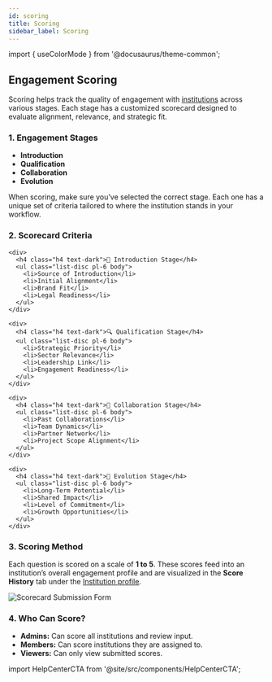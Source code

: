 ```yaml
---
id: scoring
title: Scoring
sidebar_label: Scoring
---
```


import { useColorMode } from '@docusaurus/theme-common';

<div class="p-6 bg-white rounded-lg shadow-sm space-y-6">

  <h2 class="h2 text-accent-secondary">Engagement Scoring</h2>

  <p class="body text-gray-dark">
    Scoring helps track the quality of engagement with <a href="/institutions" class="text-accent-secondary underline">institutions</a> across various stages. Each stage has a customized scorecard designed to evaluate alignment, relevance, and strategic fit.
  </p>

  ### 1. Engagement Stages

  <ul class="list-disc pl-6 body">
    <li><strong>Introduction</strong></li>
    <li><strong>Qualification</strong></li>
    <li><strong>Collaboration</strong></li>
    <li><strong>Evolution</strong></li>
  </ul>

  <p class="body mt-2">
    When scoring, make sure you’ve selected the correct stage. Each one has a unique set of criteria tailored to where the institution stands in your workflow.
  </p>

  ### 2. Scorecard Criteria

  <div class="space-y-6 mt-4">

    <div>
      <h4 class="h4 text-dark">📘 Introduction Stage</h4>
      <ul class="list-disc pl-6 body">
        <li>Source of Introduction</li>
        <li>Initial Alignment</li>
        <li>Brand Fit</li>
        <li>Legal Readiness</li>
      </ul>
    </div>

    <div>
      <h4 class="h4 text-dark">🔍 Qualification Stage</h4>
      <ul class="list-disc pl-6 body">
        <li>Strategic Priority</li>
        <li>Sector Relevance</li>
        <li>Leadership Link</li>
        <li>Engagement Readiness</li>
      </ul>
    </div>

    <div>
      <h4 class="h4 text-dark">🤝 Collaboration Stage</h4>
      <ul class="list-disc pl-6 body">
        <li>Past Collaborations</li>
        <li>Team Dynamics</li>
        <li>Partner Network</li>
        <li>Project Scope Alignment</li>
      </ul>
    </div>

    <div>
      <h4 class="h4 text-dark">🚀 Evolution Stage</h4>
      <ul class="list-disc pl-6 body">
        <li>Long-Term Potential</li>
        <li>Shared Impact</li>
        <li>Level of Commitment</li>
        <li>Growth Opportunities</li>
      </ul>
    </div>

  </div>

  ### 3. Scoring Method

  <p class="body">
    Each question is scored on a scale of <strong>1 to 5</strong>. These scores feed into an institution’s overall engagement profile and are visualized in the <strong>Score History</strong> tab under the <a href="/institutions" class="text-accent-secondary underline">Institution profile</a>.
  </p>

  <div style={{ textAlign: 'center' }}>
    <img
      src="/img/institution-scorecard-form.png"
      alt="Scorecard Submission Form"
      style={{
        borderRadius: '0.5rem',
        boxShadow: '0 0 10px rgba(0,0,0,0.05)',
        maxWidth: '100%',
        marginTop: '1rem'
      }}
    />
  </div>

  <!-- 📸 Screenshot: /img/institution-scorecard-form.png -->

  ### 4. Who Can Score?

  <ul class="list-disc pl-6 body">
    <li><strong>Admins:</strong> Can score all institutions and review input.</li>
    <li><strong>Members:</strong> Can score institutions they are assigned to.</li>
    <li><strong>Viewers:</strong> Can only view submitted scores.</li>
  </ul>

</div>

import HelpCenterCTA from '@site/src/components/HelpCenterCTA';

<HelpCenterCTA />
